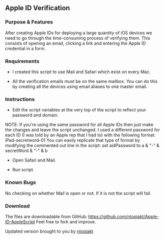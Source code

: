 Apple ID Verification
---------------------

### Purpose & Features

After creating Apple IDs for deploying a large quantity of iOS devices 
we need to go through the time-consuming process of verifying them. This
consists of opening an email, clicking a link and entering the Apple ID
credential in a form.

### Requirements

- I created this script to use Mail and Safari which exist on every Mac.

- All the verification emails must be on the same mailbox. You can do this
by creating all the devices using email aliases to one master email.

### Instructions

- Edit the script variables at the very top of the script to reflect your 
password and domain.

NOTE: If you're using the same password for all Apple IDs then just make the
changes and leave the script unchanged. I used a different password for 
each ID (I was told by an Apple rep that I had to) with the following
format: iPad-secretword-01
You can easily replicate that type of format by modifying the commented out
line in the script:
set aidPassword to a & "-" & secretWord & "-" & b

- Open Safari and Mail.

- Run script.


### Known Bugs

No checking on whether Mail is open or not. If it is not the script will fail.


### Download

The files are downloadable from GitHub:
https://github.com/ntoqiakt/Apple-ID-AppleScript Feel free to fork
and improve.


Updated version brought to you by [ntoqiakt][]

  [ntoqiakt]: https://github.com/ntoqiakt

